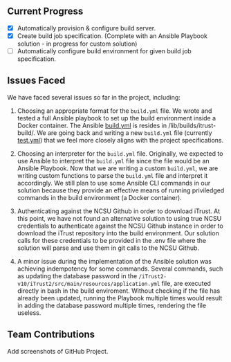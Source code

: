 
## Current Progress
* [x] Automatically provision & configure build server.
* [x] Create build job specification. (Complete with an Ansible Playbook solution - in progress for custom solution)
* [ ] Automatically configure build environment for given build job specification.

## Issues Faced
We have faced several issues so far in the project, including:

1. Choosing an appropriate format for the ```build.yml``` file. We wrote and tested a full Ansible playbook to set up the build environment inside a Docker container. The Ansible [build.yml](https://github.ncsu.edu/CSC-DevOps-S22/DEVOPS-10/blob/main/lib/builds/itrust-build/build.yml) is resides in /lib/builds/itrust-build/. We are going back and writing a new ```build.yml``` file (currently [test.yml](https://github.ncsu.edu/CSC-DevOps-S22/DEVOPS-10/blob/main/test.yml)) that we feel more closely aligns with the project specifications.

2. Choosing an interpreter for the ```build.yml``` file. Originally, we expected to use Ansible to interpret the ```build.yml``` file since the file would be an Ansible Playbook. Now that we are writing a custom ```build.yml```, we are writing custom functions to parse the ```build.yml``` file and interpret it accordingly. We still plan to use some Ansible CLI commands in our solution because they provide an effective means of running priviledged commands in the build environment (a Docker container). 

3. Authenticating against the NCSU Github in order to download iTrust. At this point, we have not found an alternative solution to using true NCSU credentials to authenticate against the NCSU Github instance in order to download the iTrust repository into the build environment. Our solution calls for these credentials to be provided in the .env file where the solution will parse and use them in git calls to the NCSU Github.

4. A minor issue during the implementation of the Ansible solution was achieving indempotency for some commands. Several commands, such as updating the database password in the ```/iTrust2-v10/iTrust2/src/main/resources/application.yml``` file, are executed directly in bash in the build enviroment. Without checking if the file has already been updated, running the Playbook multiple times would result in adding the database password multiple times, rendering the file useless.

## Team Contributions
Add screenshots of GitHub Project.
